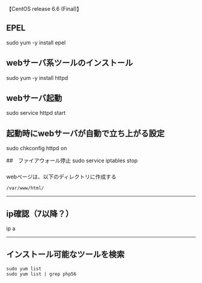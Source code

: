 【CentOS release 6.6 (Final)】
## EPEL
sudo yum -y install epel

## webサーバ系ツールのインストール
sudo yum -y install httpd

## webサーバ起動
sudo service httpd start

## 起動時にwebサーバが自動で立ち上がる設定
sudo chkconfig httpd on

##　ファイアウォール停止
sudo service iptables stop

###
webページは、以下のディレクトリに作成する
```
/var/www/html/
```
____________________________________________

## ip確認（7以降？）
ip a

____________________________________________

## インストール可能なツールを検索
```
sudo yum list
sudo yum list | grep php56
```


